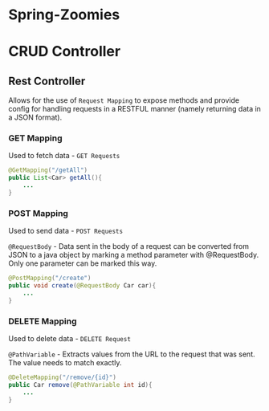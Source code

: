 # Spring-Zoomies

# CRUD Controller

## Rest Controller

Allows for the use of `Request Mapping` to expose methods and provide config for handling requests in a RESTFUL manner
(namely returning data in a JSON format). 

### GET Mapping

Used to fetch data - `GET Requests`

```java
@GetMapping("/getAll")
public List<Car> getAll(){
	...
}
```

### POST Mapping

Used to send data - `POST Requests`

`@RequestBody` -  Data sent in the body of a request can be converted from JSON to a java object by marking a method parameter with @RequestBody.
Only one parameter can be marked this way.

```java
@PostMapping("/create")
public void create(@RequestBody Car car){
	...
}
```

### DELETE Mapping

Used to delete data - `DELETE Request`

`@PathVariable` - Extracts values from the URL to the request that was sent. 
The value needs to match exactly. 

```java
@DeleteMapping("/remove/{id}")
public Car remove(@PathVariable int id){
	...
}
```
